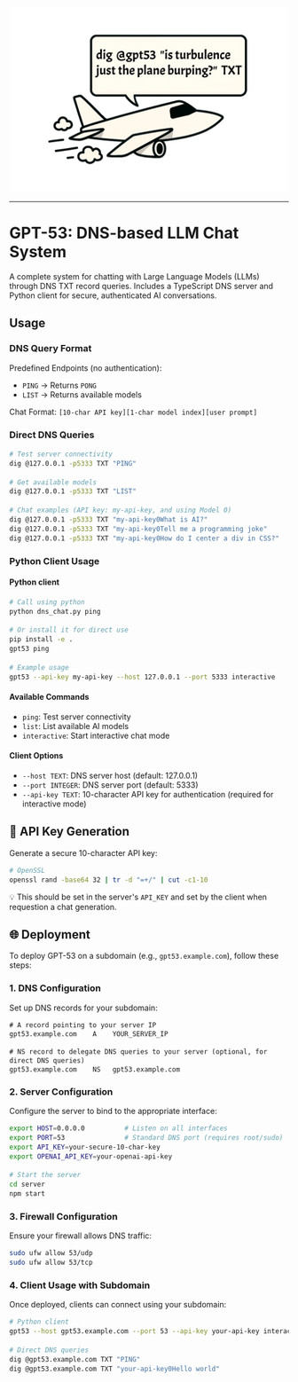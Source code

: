 <div align="center">
  <img src="gpt.png" alt="GPT53 Plane" width="500">
</div>

---

# GPT-53: DNS-based LLM Chat System

A complete system for chatting with Large Language Models (LLMs) through DNS TXT record queries. Includes a TypeScript DNS server and Python client for secure, authenticated AI conversations.

## Usage

### DNS Query Format

Predefined Endpoints (no authentication):
- `PING` → Returns `PONG`
- `LIST` → Returns available models

Chat Format: `[10-char API key][1-char model index][user prompt]`

### Direct DNS Queries

```bash
# Test server connectivity
dig @127.0.0.1 -p5333 TXT "PING"

# Get available models
dig @127.0.0.1 -p5333 TXT "LIST"

# Chat examples (API key: my-api-key, and using Model 0)
dig @127.0.0.1 -p5333 TXT "my-api-key0What is AI?"
dig @127.0.0.1 -p5333 TXT "my-api-key0Tell me a programming joke"
dig @127.0.0.1 -p5333 TXT "my-api-key0How do I center a div in CSS?"
```

### Python Client Usage

#### Python client

```bash
# Call using python
python dns_chat.py ping

# Or install it for direct use
pip install -e .
gpt53 ping

# Example usage
gpt53 --api-key my-api-key --host 127.0.0.1 --port 5333 interactive
```

#### Available Commands

- `ping`: Test server connectivity
- `list`: List available AI models  
- `interactive`: Start interactive chat mode

#### Client Options

- `--host TEXT`: DNS server host (default: 127.0.0.1)
- `--port INTEGER`: DNS server port (default: 5333)
- `--api-key TEXT`: 10-character API key for authentication (required for interactive mode)

## 🔑 API Key Generation

Generate a secure 10-character API key:

```bash
# OpenSSL
openssl rand -base64 32 | tr -d "=+/" | cut -c1-10
```

💡 This should be set in the server's `API_KEY` and set by the client when requestion a chat generation.

## 🌐 Deployment

To deploy GPT-53 on a subdomain (e.g., `gpt53.example.com`), follow these steps:

### 1. DNS Configuration

Set up DNS records for your subdomain:

```
# A record pointing to your server IP
gpt53.example.com    A    YOUR_SERVER_IP

# NS record to delegate DNS queries to your server (optional, for direct DNS queries)
gpt53.example.com    NS   gpt53.example.com
```

### 2. Server Configuration

Configure the server to bind to the appropriate interface:

```bash
export HOST=0.0.0.0          # Listen on all interfaces
export PORT=53               # Standard DNS port (requires root/sudo)
export API_KEY=your-secure-10-char-key
export OPENAI_API_KEY=your-openai-api-key

# Start the server
cd server
npm start
```

### 3. Firewall Configuration

Ensure your firewall allows DNS traffic:

```bash
sudo ufw allow 53/udp
sudo ufw allow 53/tcp
```

### 4. Client Usage with Subdomain

Once deployed, clients can connect using your subdomain:

```bash
# Python client
gpt53 --host gpt53.example.com --port 53 --api-key your-api-key interactive

# Direct DNS queries
dig @gpt53.example.com TXT "PING"
dig @gpt53.example.com TXT "your-api-key0Hello world"
```
